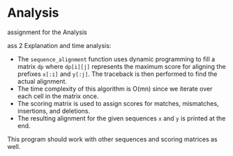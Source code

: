 # Analysis
assignment for the Analysis

ass 2
Explanation and time analysis:

- The `sequence_alignment` function uses dynamic programming to fill a matrix `dp` where `dp[i][j]` represents the maximum score for aligning the prefixes `x[:i]` and `y[:j]`. The traceback is then performed to find the actual alignment.
- The time complexity of this algorithm is O(mn) since we iterate over each cell in the matrix once.
- The scoring matrix is used to assign scores for matches, mismatches, insertions, and deletions.
- The resulting alignment for the given sequences `x` and `y` is printed at the end.

This program should work with other sequences and scoring matrices as well.
